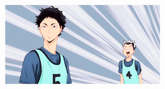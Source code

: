 ![mauricioTocura header](https://github.com/mauricioTocura/mauricioTocura/blob/main/gif/haikyuu2.gif)

